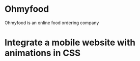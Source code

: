 # Ohmyfood
Ohmyfood is an online food ordering company

# Integrate a mobile website with animations in CSS
